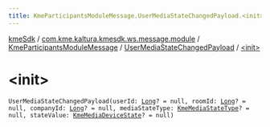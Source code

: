 ```yaml
---
title: KmeParticipantsModuleMessage.UserMediaStateChangedPayload.<init> - kmeSdk
---
```


[kmeSdk](../../../index.html) / [com.kme.kaltura.kmesdk.ws.message.module](../../index.html) / [KmeParticipantsModuleMessage](../index.html) / [UserMediaStateChangedPayload](index.html) / [&lt;init&gt;](./-init-.html)

# &lt;init&gt;

`UserMediaStateChangedPayload(userId: `[`Long`](https://kotlinlang.org/api/latest/jvm/stdlib/kotlin/-long/index.html)`? = null, roomId: `[`Long`](https://kotlinlang.org/api/latest/jvm/stdlib/kotlin/-long/index.html)`? = null, companyId: `[`Long`](https://kotlinlang.org/api/latest/jvm/stdlib/kotlin/-long/index.html)`? = null, mediaStateType: `[`KmeMediaStateType`](../../../com.kme.kaltura.kmesdk.ws.message.type/-kme-media-state-type/index.html)`? = null, stateValue: `[`KmeMediaDeviceState`](../../../com.kme.kaltura.kmesdk.ws.message.type/-kme-media-device-state/index.html)`? = null)`